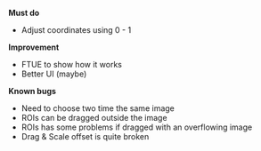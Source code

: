 **Must do**
- Adjust coordinates using 0 - 1

**Improvement**
- FTUE to show how it works
- Better UI (maybe)

**Known bugs**
- Need to choose two time the same image
- ROIs can be dragged outside the image
- ROIs has some problems if dragged with an overflowing image
- Drag & Scale offset is quite broken
